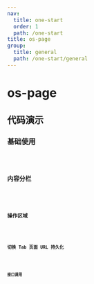 ```yaml
---
nav:
  title: one-start
  order: 1
  path: /one-start
title: os-page
group:
  title: general
  path: /one-start/general
---
```


# os-page

## 代码演示

### 基础使用

<code src="../demos/page/simple.tsx" />

### 内容分栏

<code src="../demos/page/tabs.tsx" />

### 操作区域

<code src="../demos/page/actions.tsx" />

### 切换 Tab 页面 URL 持久化

<code src="../demos/page/state-query.tsx" />

### 接口调用

<code src="../demos/page/apis.tsx" />

<API exports='["Settings"]' src="../components/page/index.tsx"></API>
